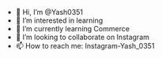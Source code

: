 - 👋 Hi, I’m @Yash0351
- 👀 I’m interested in learning
- 🌱 I’m currently learning Commerce
- 💞️ I’m looking to collaborate on Instagram
- 📫 How to reach me: Instagram-Yash_0351

<!---
Yash0351/Yash0351 is a ✨ special ✨ repository because its `README.md` (this file) appears on your GitHub profile.
You can click the Preview link to take a look at your changes.
--->
